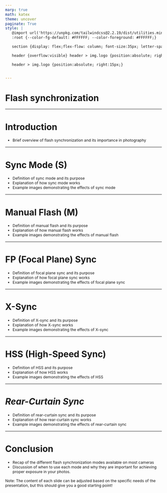 ```yaml
---
marp: true
math: katex
theme: uncover
paginate: True
style: |
   @import url('https://unpkg.com/tailwindcss@2.2.19/dist/utilities.min.css');
   :root {--color-fg-default: #FFFFFF; --color-foreground: #FFFFFF;}

   section {display: flex;flex-flow: column; font-size:35px; letter-spacing:1.4px;}

   header {overflow:visible} header > img.logo {position:absolute; right:15px;}

   header > img.logo {position:absolute; right:15px;}


---
```

<!-- backgroundImage: url('backgrounds/aaabstract (14).png') -->
<!-- _class: lead -->

 # Flash synchronization

---
<style scoped>p,li {font-size:0.96em}</style>

 # Introduction
- Brief overview of flash synchronization and its importance in photography


---
<style scoped>p,li {font-size:0.88em}</style>

 # Sync Mode (S)

- Definition of sync mode and its purpose
- Explanation of how sync mode works
- Example images demonstrating the effects of sync mode

---
<style scoped>p,li {font-size:0.88em}</style>

 # Manual Flash (M)
- Definition of manual flash and its purpose
- Explanation of how manual flash works
- Example images demonstrating the effects of manual flash


---
<style scoped>p,li {font-size:0.88em}</style>

 # **FP (Focal Plane) Sync**
- Definition of focal plane sync and its purpose
- Explanation of how focal plane sync works
- Example images demonstrating the effects of focal plane sync


---
<style scoped>p,li {font-size:0.88em}</style>

 # X-Sync

- Definition of X-sync and its purpose
- Explanation of how X-sync works
- Example images demonstrating the effects of X-sync

---
<style scoped>p,li {font-size:0.88em}</style>

 # HSS (High-Speed Sync)
- Definition of HSS and its purpose
- Explanation of how HSS works
- Example images demonstrating the effects of HSS


---
<style scoped>p,li {font-size:0.88em}</style>

 # _Rear-Curtain Sync_

- Definition of rear-curtain sync and its purpose
- Explanation of how rear-curtain sync works
- Example images demonstrating the effects of rear-curtain sync

---
<style scoped>p,li {font-size:0.88em}</style>

 # Conclusion
- Recap of the different flash synchronization modes available on most cameras
- Discussion of when to use each mode and why they are important for achieving proper exposure in your photos.

Note: The content of each slide can be adjusted based on the specific needs of the presentation, but this should give you a good starting point!
